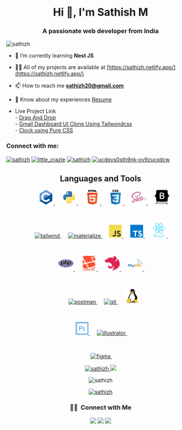 <h1 align="center">Hi 👋, I'm Sathish M</h1>
<h3 align="center">A passionate web developer from India</h3>
  
<!-- <p align="center"><img src="https://user-images.githubusercontent.com/53282536/169042147-bf2563c3-ea26-4930-8981-1f0fbb7d8286.gif" alt="..."   />
 </p> -->

<p align="left"> <img src="https://komarev.com/ghpvc/?username=sathizh&label=Profile%20views&color=0e75b6&style=flat" alt="sathizh" /> </p>

- 🌱 I’m currently learning **Nest JS**

- 👨‍💻 All of my projects are available at [https://sathizh.netlify.app/](https://sathizh.netlify.app/)

- 📫 How to reach me **sathizh20@gmail.com**

- 📄 Know about my experiences [Resume](https://sathizh.netlify.app/CV/Sathish_M.pdf)

- Live Project Link  
      - [Drag And Drop](https://sathizh-dragdrop.netlify.app/) <br>
      - [Gmail Dashboard UI Clone Using Tailwondcss](https://sathizh-gmail-clone.netlify.app/)<br>
      - [Clock using Pure CSS](https://sztime.netlify.app/)




<h3 align="left">Connect with me:</h3>
<p align="left">
<a href="https://linkedin.com/in/sathizh" target="blank"><img align="center" src="https://raw.githubusercontent.com/rahuldkjain/github-profile-readme-generator/master/src/images/icons/Social/linked-in-alt.svg" alt="sathizh" height="30" width="40" /></a>
<a href="https://instagram.com/little_crazie" target="blank"><img align="center" src="https://raw.githubusercontent.com/rahuldkjain/github-profile-readme-generator/master/src/images/icons/Social/instagram.svg" alt="little_crazie" height="30" width="40" /></a>
<a href="https://www.behance.net/sathizh" target="blank"><img align="center" src="https://raw.githubusercontent.com/rahuldkjain/github-profile-readme-generator/master/src/images/icons/Social/behance.svg" alt="sathizh" height="30" width="40" /></a>
<a href="https://www.youtube.com/channel/UCdQYs0stH9nK-OV9zuCXdcw" target="blank"><img align="center" src="https://raw.githubusercontent.com/rahuldkjain/github-profile-readme-generator/master/src/images/icons/Social/youtube.svg" alt="ucdqys0sth9nk-ov9zucxdcw" height="30" width="40" /></a>
</p>

<h2 align="center">Languages and Tools</h2>
<p align="center">&emsp;
  <a href="https://www.cprogramming.com/" target="_blank" rel="noreferrer"> 
    <img src="https://raw.githubusercontent.com/devicons/devicon/master/icons/c/c-original.svg" alt="c" width="40" height="40"/> 
  </a> &emsp;
  <a href="https://www.python.org" target="_blank" rel="noreferrer">
    <img src="https://raw.githubusercontent.com/devicons/devicon/master/icons/python/python-original.svg" alt="python" width="40" height="40"/>
  </a> &emsp;
  <a href="https://www.w3.org/html/" target="_blank" rel="noreferrer"> 
    <img src="https://raw.githubusercontent.com/devicons/devicon/master/icons/html5/html5-original-wordmark.svg" alt="html5" width="40" height="40"/>
  </a> &emsp;
  <a href="https://www.w3schools.com/css/" target="_blank" rel="noreferrer"> 
    <img src="https://raw.githubusercontent.com/devicons/devicon/master/icons/css3/css3-original-wordmark.svg" alt="css3" width="40" height="40"/>
  </a>  &emsp;
  <a href="https://sass-lang.com" target="_blank" rel="noreferrer"> 
    <img src="https://raw.githubusercontent.com/devicons/devicon/master/icons/sass/sass-original.svg" alt="sass" width="40" height="40"/> 
  </a>&emsp;
  <a href="https://getbootstrap.com" target="_blank" rel="noreferrer"> 
    <img src="https://raw.githubusercontent.com/devicons/devicon/master/icons/bootstrap/bootstrap-plain-wordmark.svg" alt="bootstrap" width="40" height="40"/>
  </a> 
  </p>
  <br>
  <p align="center">&emsp;
  <a href="https://tailwindcss.com/" target="_blank" rel="noreferrer"> 
    <img src="https://www.vectorlogo.zone/logos/tailwindcss/tailwindcss-icon.svg" alt="tailwind" width="40" height="40"/> 
  </a> &emsp;
  <a href="https://materializecss.com/" target="_blank" rel="noreferrer">
    <img src="https://raw.githubusercontent.com/prplx/svg-logos/5585531d45d294869c4eaab4d7cf2e9c167710a9/svg/materialize.svg" alt="materialize" width="40"                  height="40"/> 
  </a>&emsp;
  <a href="https://developer.mozilla.org/en-US/docs/Web/JavaScript" target="_blank" rel="noreferrer">
    <img src="https://raw.githubusercontent.com/devicons/devicon/master/icons/javascript/javascript-original.svg" alt="javascript" width="35" height="35"/> 
  </a>   &emsp;
  <a href="https://www.typescriptlang.org/" target="_blank" rel="noreferrer"> 
    <img src="https://raw.githubusercontent.com/devicons/devicon/master/icons/typescript/typescript-original.svg" alt="typescript" width="35" height="35"/>
  </a> &emsp;
  <a href="https://reactjs.org/" target="_blank" rel="noreferrer"> 
    <img src="https://raw.githubusercontent.com/devicons/devicon/master/icons/react/react-original-wordmark.svg" alt="react" width="40" height="40"/> 
  </a> &emsp;
 
</p><br>
  <p align="center">&emsp;
   <a href="https://www.php.net" target="_blank" rel="noreferrer">
    <img src="https://raw.githubusercontent.com/devicons/devicon/master/icons/php/php-original.svg" alt="php" width="40" height="40"/> 
  </a>  &emsp;
  <a href="https://laravel.com/" target="_blank" rel="noreferrer">
    <img src="https://raw.githubusercontent.com/devicons/devicon/master/icons/laravel/laravel-plain-wordmark.svg" alt="laravel" width="40" height="40"/>
  </a> &emsp;
  <a href="https://nestjs.com/" target="_blank" rel="noreferrer"> 
    <img src="https://raw.githubusercontent.com/devicons/devicon/master/icons/nestjs/nestjs-plain.svg" alt="nestjs" width="40" height="40"/> 
  </a> &emsp;
  <a href="https://www.mysql.com/" target="_blank" rel="noreferrer">
    <img src="https://raw.githubusercontent.com/devicons/devicon/master/icons/mysql/mysql-original-wordmark.svg" alt="mysql" width="40" height="40"/>
  </a>&emsp;
   </p><br>
  <p align="center">&emsp;
   <a href="https://postman.com" target="_blank" rel="noreferrer">
    <img src="https://www.vectorlogo.zone/logos/getpostman/getpostman-icon.svg" alt="postman" width="35" height="35"/> 
  </a> &emsp;
  <a href="https://git-scm.com/" target="_blank" rel="noreferrer">
    <img src="https://www.vectorlogo.zone/logos/git-scm/git-scm-icon.svg" alt="git" width="40" height="40"/>
  </a> &emsp;
  <a href="https://www.linux.org/" target="_blank" rel="noreferrer">
    <img src="https://raw.githubusercontent.com/devicons/devicon/master/icons/linux/linux-original.svg" alt="linux" width="40" height="40"/> 
  </a>
  </p><br>
  <p align="center">&emsp;
  <a href="https://www.photoshop.com/en" target="_blank" rel="noreferrer"> 
    <img src="https://raw.githubusercontent.com/devicons/devicon/master/icons/photoshop/photoshop-line.svg" alt="photoshop" width="35" height="35"/> 
  </a> &emsp;
  <a href="https://www.adobe.com/in/products/illustrator.html" target="_blank" rel="noreferrer"> 
    <img src="https://www.vectorlogo.zone/logos/adobe_illustrator/adobe_illustrator-icon.svg" alt="illustrator" width="35" height="35"/> 
  </a> &emsp;
  </p><br>
  <p align="center">&emsp;
  <a href="https://www.figma.com/" target="_blank" rel="noreferrer"> 
    <img src="https://www.vectorlogo.zone/logos/figma/figma-icon.svg" alt="figma" width="40" height="40"/> 
  </a>&emsp;
<!--   <a href="https://www.adobe.com/products/xd.html" target="_blank" rel="noreferrer"> 
    <img src="https://cdn.worldvectorlogo.com/logos/adobe-xd.svg" alt="xd" width="35" height="35"/> 
  </a>     -->
</p>

<!-- <p><img align="left" src="https://github-readme-stats.vercel.app/api/top-langs?username=sathizh&show_icons=true&locale=en&layout=compact" alt="sathizh" /></p>

<p>&nbsp;<img align="center" src="https://github-readme-stats.vercel.app/api/?username=sathizh&show_icons=true&locale=en" alt="sathizh" /></p> -->
<p align="center">
<a href="#">
  
  <img height="180em" src="https://github-readme-stats.vercel.app/api/?username=sathizh&show_icons=true&locale=en&theme=radical&layout=compact" alt="sathizh" />
  <img height="180em" src="https://github-readme-stats-eight-theta.vercel.app/api/top-langs/?username=sathizh&theme=radical&layout=compact&exclude_lang=java+r" />
</a>
</p>
<p align="center"> <img src="https://github-readme-streak-stats.herokuapp.com/?user=sathizh&" alt="sathizh" /></p>
<p align="center"> <a href="https://github.com/ryo-ma/github-profile-trophy"><img src="https://github-profile-trophy.vercel.app/?username=sathizh" alt="sathizh" /></a> </p>
<h3 style="text-align:center;"> 🤝🏻 &nbsp;Connect with Me </h3>

<p align="center">
<a href="https://sathizh.netlify.app"><img src="https://img.shields.io/badge/-sathizh.netlify.app-3423A6?style=flat-square&logo=Google-Chrome&logoColor=white"/></a>
<a href="https://www.linkedin.com/in/sathizh"><img src="https://img.shields.io/badge/-sathish M-0077B5?style=flat-square&logo=Linkedin&logoColor=white"/></a>
<a href="mailto:sathizh20@gmail.com"><img src="https://img.shields.io/badge/-sathizh20@gamil.com-D14836?style=flat-square&logo=Gmail&logoColor=white"/></a>
 </p>

